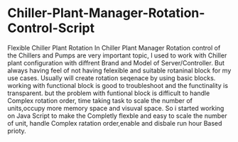 # Chiller-Plant-Manager-Rotation-Control-Script
Flexible Chiller Plant Rotation
In Chiller Plant Manager Rotation control of the Chillers and Pumps are very important topic,
I used to work with Chiller plant configuration with diffrent Brand and Model of Server/Controller.
But always having feel of not having felexible and suitable rotaninal block for my use cases.
Usually will create rotation seqenace by using basic blocks.
working with functional block is good to troubleshoot and the functinality is transparent.
but the problem with funtional block is difficult to handle Complex rotation order, time taking task to scale the number of units,occupy more memory space and visuval space.
So i started working on Java Script to make the Completly flexble and easy to scale the number of unit, handle Complex ratation order,enable and disbale run hour Based prioty.
